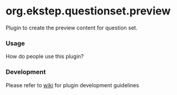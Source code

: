 # org.ekstep.questionset.preview

Plugin to create the preview content for question set.

### Usage

How do people use this plugin?

### Development

Please refer to [wiki](https://github.com/ekstep/Contributed-Plugins/wiki) for plugin development guidelines